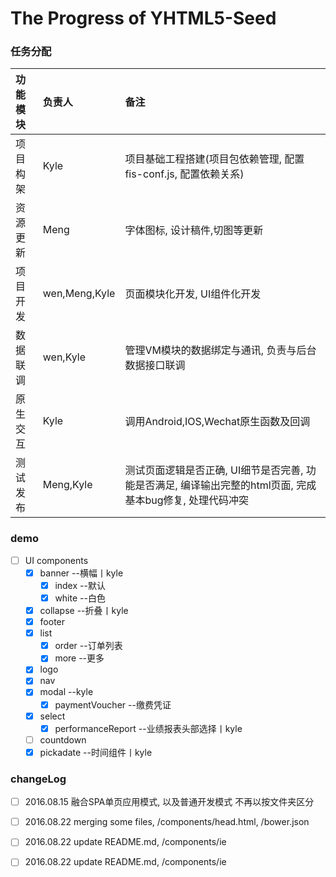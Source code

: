 # The Progress of YHTML5-Seed

### **任务分配**

|功能模块|负责人|备注|
|:---|:---|:---|
|项目构架|Kyle|项目基础工程搭建(项目包依赖管理, 配置fis-conf.js, 配置依赖关系)|
|资源更新|Meng|字体图标, 设计稿件,切图等更新|
|项目开发|wen,Meng,Kyle|页面模块化开发, UI组件化开发|
|数据联调|wen,Kyle|管理VM模块的数据绑定与通讯, 负责与后台数据接口联调|
|原生交互|Kyle|调用Android,IOS,Wechat原生函数及回调|
|测试发布|Meng,Kyle|测试页面逻辑是否正确, UI细节是否完善, 功能是否满足, 编译输出完整的html页面, 完成基本bug修复, 处理代码冲突|

### demo 
- [ ] UI components
    - [x] banner --横幅丨kyle
        - [x] index  --默认
        - [x] white  --白色
    - [x] collapse  --折叠丨kyle
    - [x] footer
    - [x] list
        - [x] order  --订单列表
        - [x] more  --更多
    - [x] logo
    - [x] nav
    - [x] modal --kyle
        - [x]  paymentVoucher  --缴费凭证
    - [x] select 
        - [x] performanceReport  --业绩报表头部选择丨kyle
    - [ ] countdown
    - [x] pickadate  --时间组件丨kyle

### changeLog
- [ ] 2016.08.15 融合SPA单页应用模式, 以及普通开发模式 不再以按文件夹区分  
- [ ] 2016.08.22 merging some files, /components/head.html, /bower.json
- [ ] 2016.08.22 update README.md, /components/ie 
- [ ] 2016.08.22 update README.md, /components/ie 
    

                  
       